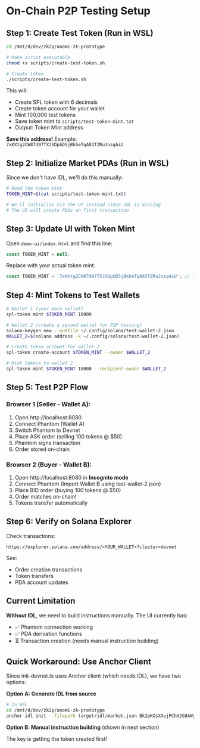 # On-Chain P2P Testing Setup

## Step 1: Create Test Token (Run in WSL)

```bash
cd /mnt/d/dev/zk2p/anomi-zk-prototype

# Make script executable
chmod +x scripts/create-test-token.sh

# Create token
./scripts/create-test-token.sh
```

This will:
- Create SPL token with 6 decimals
- Create token account for your wallet
- Mint 100,000 test tokens
- Save token mint to `scripts/test-token-mint.txt`
- Output: Token Mint address

**Save this address!** Example: `7xKXtg2CW87d97TXJSDpbD5jBkheTqA83TZRuJosgAsU`

## Step 2: Initialize Market PDAs (Run in WSL)

Since we don't have IDL, we'll do this manually:

```bash
# Read the token mint
TOKEN_MINT=$(cat scripts/test-token-mint.txt)

# We'll initialize via the UI instead since IDL is missing
# The UI will create PDAs on first transaction
```

## Step 3: Update UI with Token Mint

Open `demo-ui/index.html` and find this line:
```javascript
const TOKEN_MINT = null;
```

Replace with your actual token mint:
```javascript
const TOKEN_MINT = '7xKXtg2CW87d97TXJSDpbD5jBkheTqA83TZRuJosgAsU'; // Your token address
```

## Step 4: Mint Tokens to Test Wallets

```bash
# Wallet 1 (your main wallet)
spl-token mint $TOKEN_MINT 10000

# Wallet 2 (create a second wallet for P2P testing)
solana-keygen new --outfile ~/.config/solana/test-wallet-2.json
WALLET_2=$(solana address -k ~/.config/solana/test-wallet-2.json)

# Create token account for wallet 2
spl-token create-account $TOKEN_MINT --owner $WALLET_2

# Mint tokens to wallet 2
spl-token mint $TOKEN_MINT 10000 --recipient-owner $WALLET_2
```

## Step 5: Test P2P Flow

### Browser 1 (Seller - Wallet A):
1. Open http://localhost:8080
2. Connect Phantom (Wallet A)
3. Switch Phantom to Devnet
4. Place ASK order (selling 100 tokens @ $50)
5. Phantom signs transaction
6. Order stored on-chain

### Browser 2 (Buyer - Wallet B):  
1. Open http://localhost:8080 in **Incognito mode**
2. Connect Phantom (Import Wallet B using test-wallet-2.json)
3. Place BID order (buying 100 tokens @ $50)
4. Order matches on-chain!
5. Tokens transfer automatically

## Step 6: Verify on Solana Explorer

Check transactions:
```
https://explorer.solana.com/address/<YOUR_WALLET>?cluster=devnet
```

See:
- Order creation transactions
- Token transfers
- PDA account updates

## Current Limitation

**Without IDL**, we need to build instructions manually. The UI currently has:
- ✅ Phantom connection working
- ✅ PDA derivation functions
- ⏳ Transaction creation (needs manual instruction building)

## Quick Workaround: Use Anchor Client

Since init-devnet.ts uses Anchor client (which needs IDL), we have two options:

**Option A: Generate IDL from source**
```bash
# In WSL
cd /mnt/d/dev/zk2p/anomi-zk-prototype
anchor idl init --filepath target/idl/market.json Bk2pKQsXXvjPChX2G8AWgwoefnwRbTSirtHGnG8yUEdB
```

**Option B: Manual instruction building** (shown in next section)

The key is getting the token created first!

